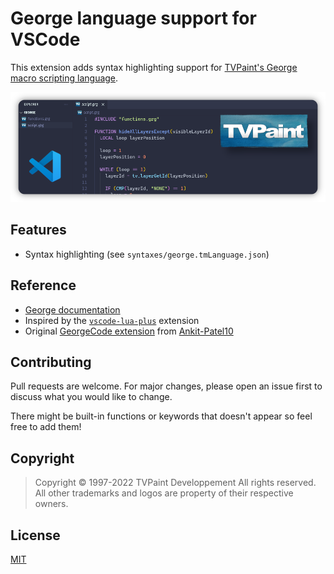 # George language support for VSCode

This extension adds syntax highlighting support for [TVPaint's George macro scripting language](https://wiki.tvpaint.com/index.php/George).

<p align="center">
  <img src="./images/george-highlight.png" alt="George snippet screenshot" /></a>
</p>

## Features

- Syntax highlighting (see `syntaxes/george.tmLanguage.json`)

## Reference

- [George documentation](https://www.tvpaint.com/doc/tvp11/index.php?id=lesson-advanced-functions-george-program-description&lang=en)
- Inspired by the [`vscode-lua-plus`](https://github.com/jep-a/vscode-lua-plus) extension
- Original [GeorgeCode extension](https://github.com/Ankit-Patel10/GeorgeCode) from [Ankit-Patel10](https://github.com/Ankit-Patel10)

## Contributing

Pull requests are welcome. For major changes, please open an issue first
to discuss what you would like to change.

There might be built-in functions or keywords that doesn't appear so feel free to add them!

## Copyright

> Copyright © 1997-2022 TVPaint Developpement All rights reserved.
> All other trademarks and logos are property of their respective owners.

## License

[MIT](https://choosealicense.com/licenses/mit/)
